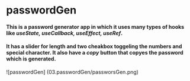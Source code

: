 # passwordGen 
#### This is a password generator app in which it uses many types of hooks like _useState, useCallback, useEffect, useRef_. 
#### It has a slider for length and two cheakbox toggeling the numbers and special character. It also have a _copy_ button that copyes the password which is generated.

![passwordGen] (03.passwordGen/passworsGen.png)